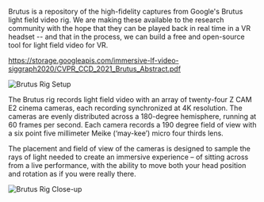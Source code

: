 Brutus is a repository of the high-fidelity captures from Google's Brutus light field video rig. We are making these available to the research community with the hope that they can be played back in real time in a VR headset -- and that in the process, we can build a free and open-source tool for light field video for VR. 

https://storage.googleapis.com/immersive-lf-video-siggraph2020/CVPR_CCD_2021_Brutus_Abstract.pdf

![Brutus Rig Setup](https://lh3.googleusercontent.com/pw/AL9nZEVs0tpFtPsTB9mVvbDr6cX9VSg9148CxQ_lf7FvoLoTvvKilZC7pN7wtjyY4bp94Eo_yO1PjGWhX7M8xuIrWkU5cCOz9XTJ3fpAoDQ_mc04XtjXLhXf5q5cVL5suHOaVg-sdwZyYr6U2eSeHXSzKuqNhw=w1263-h947-no?authuser=0)

The Brutus rig records light field video with an array of twenty-four Z CAM E2 cinema cameras, each recording synchronized at 4K resolution.  The cameras are evenly distributed across a 180-degree hemisphere, running at 60 frames per second.  Each camera records a 190 degree field of view with a six point five millimeter Meike (‘may-kee’) micro four thirds lens.

The placement and field of view of the cameras is designed to sample the rays of light needed to create an immersive experience – of sitting across from a live performance, with the ability to move both your head position and rotation as if you were really there.

![Brutus Rig Close-up](https://lh3.googleusercontent.com/pw/AL9nZEV3734rdinxt2AcW8owhm1poCh5aAeEaqCuoDljMAq23BYoYlilV0Z0hJI9aE_DPkgKTiSB5coxgE7zlmH7-lrYT4RogZKm0BZU1tRMbgl_qaXQM5o3Erwkl5QWO1xyrQ5civ6dTCJFDZkLtF1UCfbULQ=w1263-h947-no?authuser=0)
